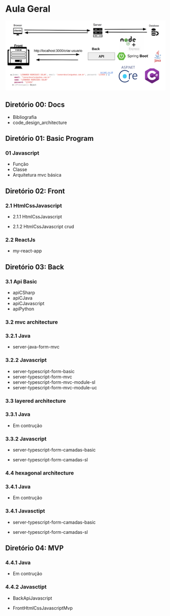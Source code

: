 # Aula Geral

![Diagrama](diagrama.png)

## Diretório 00: Docs

-   Bibliografia
-   code_design_architecture

## Diretório 01: Basic Program

### 01 Javascript

-   Função
-   Classe
-   Arquitetura mvc básica

## Diretório 02: Front

### 2.1 HtmlCssJavascript

-   2.1.1 HtmlCssJavascript

-   2.1.2 HtmlCssJavascript crud

### 2.2 ReactJs

-   my-react-app

## Diretório 03: Back

### 3.1 Api Basic

-   apiCSharp
-   apiCJava
-   apiCJavascript
-   apiPython

### 3.2 mvc architecture

### 3.2.1 Java

-   server-java-form-mvc

### 3.2.2 Javascript

-   server-typescript-form-basic
-   server-typescript-form-mvc
-   server-typescript-form-mvc-module-sl
-   server-typescript-form-mvc-module-uc

### 3.3 layered architecture

### 3.3.1 Java

-   Em contrução

### 3.3.2 Javascript

-   server-typescript-form-camadas-basic

-   server-typescript-form-camadas-sl

### 4.4 hexagonal architecture

### 3.4.1 Java

-   Em contrução

### 3.4.1 Javasctipt

-   server-typescript-form-camadas-basic

-   server-typescript-form-camadas-sl

## Diretório 04: MVP

### 4.4.1 Java

-   Em contrução

### 4.4.2 Javasctipt

-   BackApiJavascript

-   FrontHtmlCssJavascriptMvp
